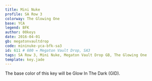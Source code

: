 ```yaml
---
title: Mini Nuke
profile: SA Row 3
colorway: The Glowing One
base: YCA
legend: BFK
author: 00keys
date: 2016-04-01
gb: megatonvaultdrop
code: mininuke-yca-bfk-sa3
id: 611 # 600 = Megaton Vault Drop, SA3
tags: SA Row 3, Mini Nuke, Megaton Vault Drop GB, The Glowing One
template: key.jade
---
```


The base color of this key will be Glow In The Dark (GID).

